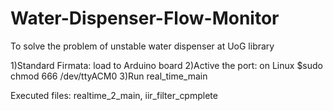 # Water-Dispenser-Flow-Monitor
To solve the problem of unstable water dispenser at UoG library

1)Standard Firmata: load to Arduino board
2)Active the port: on Linux $sudo chmod 666 /dev/ttyACM0
3)Run real_time_main

Executed files: realtime_2_main, iir_filter_cpmplete
